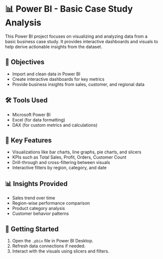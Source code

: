 # 📊 Power BI - Basic Case Study Analysis

This Power BI project focuses on visualizing and analyzing data from a basic business case study. It provides interactive dashboards and visuals to help derive actionable insights from the dataset.


## 🎯 Objectives

- Import and clean data in Power BI
- Create interactive dashboards for key metrics
- Provide business insights from sales, customer, and regional data

## 🛠️ Tools Used

- Microsoft Power BI
- Excel (for data formatting)
- DAX (for custom metrics and calculations)

## 📌 Key Features

- Visualizations like bar charts, line graphs, pie charts, and slicers
- KPIs such as Total Sales, Profit, Orders, Customer Count
- Drill-through and cross-filtering between visuals
- Interactive filters by region, category, and date

## 📊 Insights Provided

- Sales trend over time
- Region-wise performance comparison
- Product category analysis
- Customer behavior patterns

## 🚀 Getting Started

1. Open the `.pbix` file in Power BI Desktop.
2. Refresh data connections if needed.
3. Interact with the visuals using slicers and filters.

